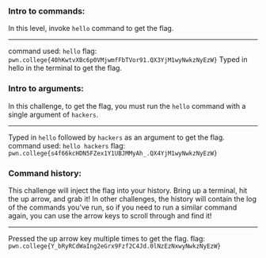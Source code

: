 ### Intro to commands: 

In this level, invoke `hello` command to get the flag. 

---
command used: `hello`
flag: `pwn.college{40hKwtvXBc6p0VMjwmfFbTVor91.QX3YjM1wyNwkzNyEzW}`
Typed in hello in the terminal to get the flag. 

### Intro to arguments: 

In this challenge, to get the flag, you must run the `hello` command with a single argument of `hackers`. 

---
Typed in `hello` followed by `hackers` as an argument to get the flag.
command used: `hello hackers`
flag: `pwn.college{s4f66kcHDN5FZex1Y1UBJMMyAh_.QX4YjM1wyNwkzNyEzW}`


### Command history:
This challenge will inject the flag into your history. Bring up a terminal, hit the up arrow, and grab it! In other challenges, the history will contain the log of the commands you've run, so if you need to run a similar command again, you can use the arrow keys to scroll through and find it!

--- 
Pressed the up arrow key multiple times to get the flag. 
flag: `pwn.college{Y_bRyRCdWaIng2eGrx9Fzf2C4Jd.0lNzEzNxwyNwkzNyEzW}`


